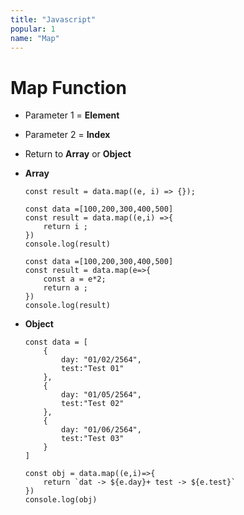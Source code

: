 ```yaml
---
title: "Javascript"
popular: 1
name: "Map"
---
```


# Map Function

- Parameter 1 = **Element**
- Parameter 2 = **Index**
- Return to **Array** or **Object**

- **Array**

  ```
  const result = data.map((e, i) => {});
  ```

  ```
  const data =[100,200,300,400,500]
  const result = data.map((e,i) =>{
      return i ;
  })
  console.log(result)
  ```

  ```
  const data =[100,200,300,400,500]
  const result = data.map(e=>{
      const a = e*2;
      return a ;
  })
  console.log(result)
  ```

- **Object**

  ```
  const data = [
      {
          day: "01/02/2564",
          test:"Test 01"
      },
      {
          day: "01/05/2564",
          test:"Test 02"
      },
      {
          day: "01/06/2564",
          test:"Test 03"
      }
  ]

  const obj = data.map((e,i)=>{
      return `dat -> ${e.day}+ test -> ${e.test}`
  })
  console.log(obj)
  ```

